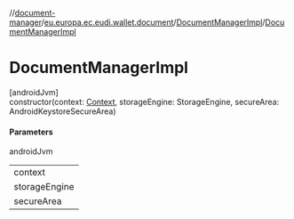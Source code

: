//[document-manager](../../../index.md)/[eu.europa.ec.eudi.wallet.document](../index.md)/[DocumentManagerImpl](index.md)/[DocumentManagerImpl](-document-manager-impl.md)

# DocumentManagerImpl

[androidJvm]\
constructor(context: [Context](https://developer.android.com/reference/kotlin/android/content/Context.html), storageEngine: StorageEngine, secureArea: AndroidKeystoreSecureArea)

#### Parameters

androidJvm

| |
|---|
| context |
| storageEngine | storage engine used to store documents |
| secureArea | secure area used to store documents' keys |
